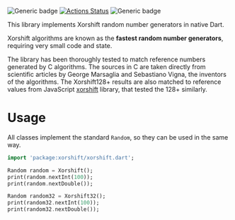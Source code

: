![Generic badge](https://img.shields.io/badge/status-draft-red.svg)
[![Actions Status](https://github.com/rtmigo/xorshift/workflows/unittest/badge.svg?branch=master)](https://github.com/rtmigo/xorshift/actions)
![Generic badge](https://img.shields.io/badge/tested_on-Windows_|_MacOS_|_Ubuntu-blue.svg)

This library implements Xorshift random number generators in native Dart.

Xorshift algorithms are known as the **fastest random number generators**, requiring very small code
and state.

The library has been thoroughly tested to match reference numbers generated by C algorithms. The
sources in C are taken directly from scientific articles by George Marsaglia and Sebastiano Vigna,
the inventors of the algorithms. The Xorshift128+ results are also matched to reference values from
JavaScript [xorshift](https://github.com/AndreasMadsen/xorshift) library, that tested the 128+ similarly. 

# Usage

All classes implement the standard `Random`, so they can be used in the same way. 

``` dart
import 'package:xorshift/xorshift.dart';

Random random = Xorshift();
print(random.nextInt(100));
print(random.nextDouble());

Random random32 = Xorshift32();
print(random32.nextInt(100));
print(random32.nextDouble());
```